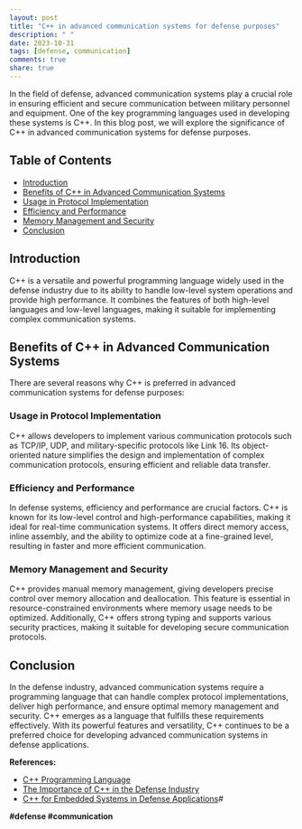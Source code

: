 ```yaml
---
layout: post
title: "C++ in advanced communication systems for defense purposes"
description: " "
date: 2023-10-31
tags: [defense, communication]
comments: true
share: true
---
```


In the field of defense, advanced communication systems play a crucial role in ensuring efficient and secure communication between military personnel and equipment. One of the key programming languages used in developing these systems is C++. In this blog post, we will explore the significance of C++ in advanced communication systems for defense purposes.

## Table of Contents
- [Introduction](#introduction)
- [Benefits of C++ in Advanced Communication Systems](#benefits-of-c++-in-advanced-communication-systems)
- [Usage in Protocol Implementation](#usage-in-protocol-implementation)
- [Efficiency and Performance](#efficiency-and-performance)
- [Memory Management and Security](#memory-management-and-security)
- [Conclusion](#conclusion)

## Introduction <a name="introduction"></a>
C++ is a versatile and powerful programming language widely used in the defense industry due to its ability to handle low-level system operations and provide high performance. It combines the features of both high-level languages and low-level languages, making it suitable for implementing complex communication systems.

## Benefits of C++ in Advanced Communication Systems <a name="benefits-of-c++-in-advanced-communication-systems"></a>
There are several reasons why C++ is preferred in advanced communication systems for defense purposes:

### Usage in Protocol Implementation <a name="usage-in-protocol-implementation"></a>
C++ allows developers to implement various communication protocols such as TCP/IP, UDP, and military-specific protocols like Link 16. Its object-oriented nature simplifies the design and implementation of complex communication protocols, ensuring efficient and reliable data transfer.

### Efficiency and Performance <a name="efficiency-and-performance"></a>
In defense systems, efficiency and performance are crucial factors. C++ is known for its low-level control and high-performance capabilities, making it ideal for real-time communication systems. It offers direct memory access, inline assembly, and the ability to optimize code at a fine-grained level, resulting in faster and more efficient communication.

### Memory Management and Security <a name="memory-management-and-security"></a>
C++ provides manual memory management, giving developers precise control over memory allocation and deallocation. This feature is essential in resource-constrained environments where memory usage needs to be optimized. Additionally, C++ offers strong typing and supports various security practices, making it suitable for developing secure communication protocols.

## Conclusion <a name="conclusion"></a>
In the defense industry, advanced communication systems require a programming language that can handle complex protocol implementations, deliver high performance, and ensure optimal memory management and security. C++ emerges as a language that fulfills these requirements effectively. With its powerful features and versatility, C++ continues to be a preferred choice for developing advanced communication systems in defense applications.

__References:__
- [C++ Programming Language](https://isocpp.org/)
- [The Importance of C++ in the Defense Industry](https://www.linkedin.com/pulse/importance-c-defense-industry-jonathan-kean)
- [C++ for Embedded Systems in Defense Applications](https://www.embedded.com/c-information/c-programming-language/c-for-embedded-systems-in-defense-applications/)#

__#defense #communication__